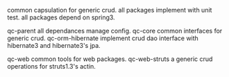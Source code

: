 common capsulation for generic crud. 
all packages implement with unit test.
all packages depend on spring3.

qc-parent
    all dependances manage config.
qc-core
    common interfaces for generic crud.
qc-orm-hibernate
    implement crud dao interface with hibernate3 and hibernate3's jpa.
    
qc-web
    common tools for web packages.
qc-web-struts
    a generic crud operations for struts1.3's actin.